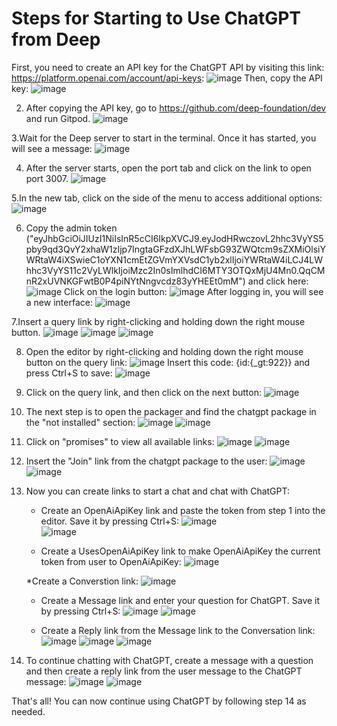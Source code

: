 # Steps for Starting to Use ChatGPT from Deep

First, you need to create an API key for the ChatGPT API by visiting this link: https://platform.openai.com/account/api-keys:
![image](https://user-images.githubusercontent.com/58123600/228636188-df420f07-e112-4395-a260-bb8af2e238f6.png)
Then, copy the API key:
![image](https://user-images.githubusercontent.com/58123600/228636391-f038806c-afd9-456b-904c-d8ad5822d3b0.png)

2. After copying the API key, go to https://github.com/deep-foundation/dev and run Gitpod.
![image](https://user-images.githubusercontent.com/58123600/228636978-0b838aef-43a8-47e1-af20-8ef08911f664.png)

3.Wait for the Deep server to start in the terminal. Once it has started, you will see a message:
 ![image](https://user-images.githubusercontent.com/58123600/228638401-df7c85da-f5a0-4158-a050-4d6508d3daec.png)
 
4. After the server starts, open the port tab and click on the link to open port 3007.
![image](https://user-images.githubusercontent.com/58123600/228638897-f6373709-ab72-4903-b624-95747d3bff22.png)

5.In the new tab, click on the side of the menu to access additional options:
![image](https://user-images.githubusercontent.com/58123600/228639619-8c10d05f-6172-4d8d-a125-61604dbe996b.png)

6. Copy the admin token ("eyJhbGciOiJIUzI1NiIsInR5cCI6IkpXVCJ9.eyJodHRwczovL2hhc3VyYS5pby9qd3QvY2xhaW1zIjp7IngtaGFzdXJhLWFsbG93ZWQtcm9sZXMiOlsiYWRtaW4iXSwieC1oYXN1cmEtZGVmYXVsdC1yb2xlIjoiYWRtaW4iLCJ4LWhhc3VyYS11c2VyLWlkIjoiMzc2In0sImlhdCI6MTY3OTQxMjU4Mn0.QqCMnR2xUVNKGFwtB0P4piNYtNngvcdz83yYHEEt0mM") and click here:
![image](https://user-images.githubusercontent.com/58123600/228640137-5ca55725-1d3d-4a9a-9b0c-b67128936884.png)
Click on the login button:
![image](https://user-images.githubusercontent.com/58123600/228640591-0cb61a5c-a19e-4172-91f7-b74851f05b05.png)
 After logging in, you will see a new interface:
![image](https://user-images.githubusercontent.com/58123600/228640653-5f3cb522-2476-496f-9f18-f40a7abe09a2.png)

7.Insert a query link by right-clicking and holding down the right mouse button.
![image](https://user-images.githubusercontent.com/58123600/228641593-69766ea5-2f89-4e8f-9e3a-a628a9c766b2.png)
![image](https://user-images.githubusercontent.com/58123600/228641719-45fdb877-2430-4872-b431-fe4475834035.png)
![image](https://user-images.githubusercontent.com/58123600/228641728-9d1d948e-cdfc-46e1-80f7-f52e38bf3367.png)

8. Open the editor by right-clicking and holding down the right mouse button on the query link:
![image](https://user-images.githubusercontent.com/58123600/228642069-46c84818-0600-4496-93b3-fa78f3081b2b.png)
Insert this code: {id:{_gt:922}} and press Ctrl+S to save:
![image](https://user-images.githubusercontent.com/58123600/228642257-551f0a16-ce4d-4fd3-ab4c-3c4d65b251cb.png)

9. Click on the query link, and then click on the next button:
![image](https://user-images.githubusercontent.com/58123600/228642826-15ce35ad-25b1-4a85-8671-46b277e93fd8.png)

10. The next step is to open the packager and find the chatgpt package in the "not installed" section:
![image](https://user-images.githubusercontent.com/58123600/228643018-52128c0a-c850-4bea-9ae5-0ca4a59d93be.png)
![image](https://user-images.githubusercontent.com/58123600/228643113-e6a8f64b-bbd9-4409-a6eb-5b3655b6bcd3.png)

11. Click on "promises" to view all available links:
![image](https://user-images.githubusercontent.com/58123600/228643307-0a404425-5087-467d-80f1-948b2c75cb7c.png)
![image](https://user-images.githubusercontent.com/58123600/228643606-082c546d-39ca-4c08-aa36-357e9018d6f5.png)

12. Insert the "Join" link from the chatgpt package to the user:
![image](https://user-images.githubusercontent.com/58123600/228644111-ea9bb52d-bd82-4075-b788-aea1419e8050.png)
![image](https://user-images.githubusercontent.com/58123600/228644352-4da12f75-1cf6-4c74-8726-26b06344bf99.png)

13. Now you can create links to start a chat and chat with ChatGPT:

    * Create an OpenAiApiKey link and paste the token from step 1 into the editor. Save it by pressing Ctrl+S:
    ![image](https://user-images.githubusercontent.com/58123600/228644980-d7019a20-ead0-4df8-8a41-433defd47606.png)    
    ![image](https://user-images.githubusercontent.com/58123600/228645514-76c77927-3a36-48d4-84e2-68486246b199.png)
    
    * Create a UsesOpenAiApiKey link to make OpenAiApiKey the current token from user to OpenAiApiKey:
    ![image](https://user-images.githubusercontent.com/58123600/228646016-9ac76d69-bf7b-471a-84b1-d59bb2771432.png)
    
    *Create a Converstion link:
    ![image](https://user-images.githubusercontent.com/58123600/228646100-8339f78b-d02f-455a-9e2a-c041b4f43e98.png)

    * Create a Message link and enter your question for ChatGPT. Save it by pressing Ctrl+S:
    ![image](https://user-images.githubusercontent.com/58123600/228646273-c15c36e7-b51d-4242-9e8d-0b8b16c50844.png)
    ![image](https://user-images.githubusercontent.com/58123600/228646980-fbca8e1f-9feb-4875-822c-166daf8082b6.png)
    
    * Create a Reply link from the Message link to the Conversation link:
    ![image](https://user-images.githubusercontent.com/58123600/228646880-b2ca0873-8177-4661-a22a-776dcdf1eb30.png)
    ![image](https://user-images.githubusercontent.com/58123600/228647193-f6872bd5-5725-4849-ae1b-72175847c012.png)
    ![image](https://user-images.githubusercontent.com/58123600/228650984-6fec466d-6b42-4d6f-9411-ee465952cfc0.png)
    
14. To continue chatting with ChatGPT, create a message with a question and then create a reply link from the user message to the ChatGPT message:
![image](https://user-images.githubusercontent.com/58123600/228651204-c9a3b1df-ae55-4e13-8ff0-883b2721a244.png)
![image](https://user-images.githubusercontent.com/58123600/228651669-792f39d0-2327-4e9c-8188-c8eb11ba297e.png)

That's all! You can now continue using ChatGPT by following step 14 as needed.


    





